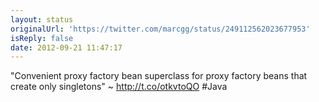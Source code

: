 ```yaml
---
layout: status
originalUrl: 'https://twitter.com/marcgg/status/249112562023677953'
isReply: false
date: 2012-09-21 11:47:17
---
```


"Convenient proxy factory bean superclass for proxy factory beans that create only singletons" ~ http://t.co/otkvtoQO #Java
